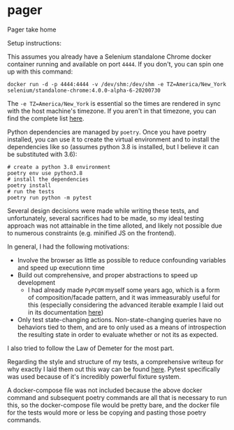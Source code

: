 # pager
Pager take home


Setup instructions:

This assumes you already have a Selenium standalone Chrome docker container
running and available on port `4444`. If you don't, you can spin one up with
this command:

```
docker run -d -p 4444:4444 -v /dev/shm:/dev/shm -e TZ=America/New_York selenium/standalone-chrome:4.0.0-alpha-6-20200730
```

The `-e TZ=America/New_York` is essential so the times are rendered in sync
with the host machine's timezone. If you aren't in that timezone, you can find
the complete list
[here](https://en.wikipedia.org/wiki/List_of_tz_database_time_zones).

Python dependencies are managed by `poetry`. Once you have poetry installed, you
can use it to create the virtual environment and to install the dependencies
like so (assumes python 3.8 is installed, but I believe it can be substituted
with 3.6):

```
# create a python 3.8 environment
poetry env use python3.8
# install the dependencies
poetry install
# run the tests
poetry run python -m pytest
```

Several design decisions were made while writing these tests, and unfortunately,
several sacrifices had to be made, so my ideal testing approach was not
attainable in the time alloted, and likely not possible due to numerous
constraints (e.g. minified JS on the frontend).

In general, I had the following motivations:
* Involve the browser as little as possible to reduce confounding variables and speed up
  executionn time
* Build out comprehensive, and proper abstractions to speed up development
  * I had already made `PyPCOM` myself some years ago, which is a form of
    composition/facade pattern, and it was immeasurably useful for this
    (especially considering the advanced iterable example I laid out in its
    documentation
    [here](https://pypcom.readthedocs.io/en/latest/advanced/iterables.html))
* Only test state-changing actions. Non-state-changing queries have no behaviors
  tied to them, and are to only used as a means of introspection the resulting
  state in order to evaluate whether or not its as expected.

I also tried to follow the Law of Demeter for the most part.

Regarding the style and structure of my tests, a comprehensive writeup for why
exactly I laid them out this way can be found
[here](https://salmonmode.github.io/2019/03/29/building-good-tests.html). Pytest
specifically was used because of it's incredibly powerful fixture system.

A docker-compose file was not included because the above docker command and
subsequent poetry commands are all that is necessary to run this, so the
docker-compose file would be pretty bare, and the docker file for the tests
would more or less be copying and pasting those poetry commands.

